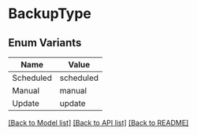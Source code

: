 # BackupType

## Enum Variants

| Name | Value |
|---- | -----|
| Scheduled | scheduled |
| Manual | manual |
| Update | update |


[[Back to Model list]](../README.md#documentation-for-models) [[Back to API list]](../README.md#documentation-for-api-endpoints) [[Back to README]](../README.md)


